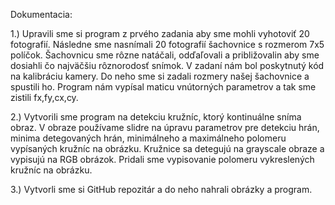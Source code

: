Dokumentacia:

1.)
Upravili sme si program z prvého zadania aby sme mohli vyhotoviť 20 fotografií.
Následne sme nasnímali 20 fotografií šachovnice s rozmerom 7x5 políčok.
Šachovnicu sme rôzne natáčali, odďaľovali a približovalin aby sme dosiahli čo najväčšiu rôznorodosť snímok.
V zadaní nám bol poskytnutý kód na kalibráciu kamery. Do neho sme si zadali rozmery našej šachovnice a spustili ho.
Program nám vypísal maticu vnútorných parametrov a tak sme zistili fx,fy,cx,cy.

2.)
Vytvorili sme program na detekciu kružníc, ktorý kontinuálne sníma obraz.
V obraze používame slidre na úpravu parametrov pre detekciu hrán, minima detegovaných hrán, minimálneho a maximálneho polomeru vypísaných kružníc na obrázku.
Kružnice sa detegujú na grayscale obraze a vypisujú na RGB obrázok.
Pridali sme vypisovanie polomeru vykreslených kružníc na obrázku.

3.) Vytvorli sme si GitHub repozitár a do neho nahrali obrázky a program.

